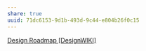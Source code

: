 ```yaml
---
share: true
uuid: 71dc6153-9d1b-493d-9c44-e804b26f0c15
---
```

[Design Roadmap [DesignWIKI]](https://web.archive.org/web/20220426151940/https://deseng.ryerson.ca/dokuwiki/design:design_roadmap)
